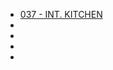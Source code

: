 

* [037 - INT. KITCHEN](037-INT.Kitchen.md)
* [](048-INT.Kitchen.md)
* [](058-INT.Kitchen.md)
* [](062-INT.Kitchen.md)
* [](101-INT.Kitchen.md)
